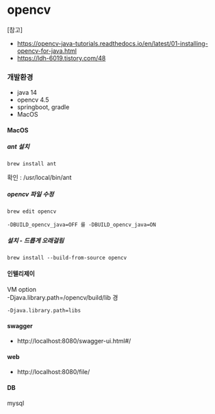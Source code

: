 # opencv
[참고]
 * https://opencv-java-tutorials.readthedocs.io/en/latest/01-installing-opencv-for-java.html
 * https://ldh-6019.tistory.com/48 
 
### 개발환경
- java 14 
- opencv 4.5
- springboot, gradle
- MacOS
 
#### MacOS
##### ant 설치 

```brew install ant```

확인 : /usr/local/bin/ant

##### opencv 파일 수정

```
brew edit opencv
```
```
-DBUILD_opencv_java=OFF 를 -DBUILD_opencv_java=ON
```
##### 설치 - 드릅게 오래걸림
```
brew install --build-from-source opencv
```


#### 인텔리제이
VM option  
-Djava.library.path=/opencv/build/lib 경

```-Djava.library.path=libs```


#### swagger
* http://localhost:8080/swagger-ui.html#/  
#### web
* http://localhost:8080/file/


#### DB
mysql 